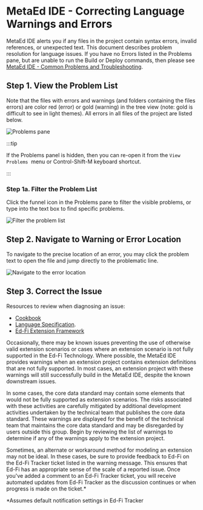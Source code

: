 # MetaEd IDE - Correcting Language Warnings and Errors

MetaEd IDE alerts you if any files in the project contain syntax errors, invalid
references, or unexpected text. This document describes problem resolution for
language issues. If you have no Errors listed in the Problems pane, but are
unable to run the Build or Deploy commands, then please see [MetaEd IDE - Common
Problems and
Troubleshooting](./common-problems-and-troubleshooting.md).

## Step 1. View the Problem List

Note that the files with errors and warnings (and folders containing the files
errors) are color red (error) or gold (warning) in the tree view (note: gold is
difficult to see in light themes). All errors in all files of the project are
listed below.

![Problems pane](https://edfidocs.blob.core.windows.net/$web/img/reference/metaed/img/problems-pane.png)

:::tip

If the Problems panel is hidden, then you can re-open it from the `View
Problems`  menu or Control-Shift-M keyboard shortcut.

:::

### Step 1a. Filter the Problem List

Click the funnel icon in the Problems pane to filter the visible problems, or
type into the text box to find specific problems.

![Filter the problem list](https://edfidocs.blob.core.windows.net/$web/img/reference/metaed/img/show-warnings.png)

## Step 2. Navigate to Warning or Error Location

To navigate to the precise location of an error, you may click the problem text
to open the file and jump directly to the problematic line.

![Navigate to the error location](https://edfidocs.blob.core.windows.net/$web/img/reference/metaed/img/warning-detail.png)

## Step 3. Correct the Issue

Resources to review when diagnosing an issue:

* [Cookbook](../cookbook/readme.mdx)
* [Language Specification](../language-specification/readme.md).
* [Ed-Fi Extension
  Framework](../../1-data-exchange/data-standard/extension-framework.md)

Occasionally, there may be known issues preventing the use of otherwise valid
extension scenarios or cases where an extension scenario is not fully supported
in the Ed-Fi Technology. Where possible, the MetaEd IDE provides warnings when
an extension project contains extension definitions that are not fully
supported. In most cases, an extension project with these warnings will still
successfully build in the MetaEd IDE, despite the known downstream issues.

In some cases, the core data standard may contain some elements that would not
be fully supported as extension scenarios. The risks associated with these
activities are carefully mitigated by additional development activities
undertaken by the technical team that publishes the core data standard. These
warnings are displayed for the benefit of the technical team that maintains the
core data standard and may be disregarded by users outside this group. Begin by
reviewing the list of warnings to determine if any of the warnings apply to the
extension project.

Sometimes, an alternate or workaround method for modeling an extension may not
be ideal. In these cases, be sure to provide feedback to Ed-Fi on the Ed-Fi
Tracker ticket listed in the warning message. This ensures that Ed-Fi has an
appropriate sense of the scale of a reported issue. Once you've added a comment
to an Ed-Fi Tracker ticket, you will receive automated updates from Ed-Fi
Tracker as the discussion continues or when progress is made on the ticket.\*

\*Assumes default notification settings in Ed-Fi Tracker
